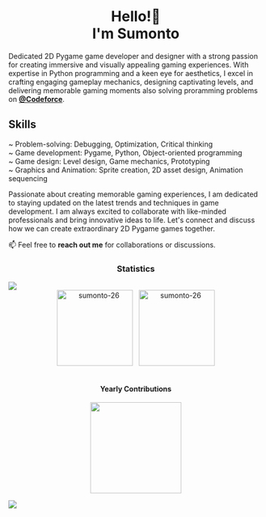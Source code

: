  <h1 align="center">Hello!👋<br>I'm Sumonto</h1>

  <p>Dedicated 2D Pygame game developer and designer with a strong passion for creating immersive and visually appealing gaming experiences. With expertise in Python programming and a keen eye for aesthetics, I excel in crafting engaging gameplay mechanics, designing captivating levels, and delivering memorable gaming moments also solving proramming problems on <a href="https://codeforces.com/profile/Sumonto26"><b>@Codeforce</b></a>.</p>

  <h2>Skills</h2>
  <p>
    ~ Problem-solving: Debugging, Optimization, Critical thinking <br>
    ~ Game development: Pygame, Python, Object-oriented programming <br>
    ~ Game design: Level design, Game mechanics, Prototyping <br>
    ~ Graphics and Animation: Sprite creation, 2D asset design, Animation sequencing <br>
  </p>

  <p>
Passionate about creating memorable gaming experiences, I am dedicated to staying updated on the latest trends and techniques in game development. I am always excited to collaborate with like-minded professionals and bring innovative ideas to life. Let's connect and discuss how we can create extraordinary 2D Pygame games together.
  </p>

  <p>📫 Feel free to <b>reach out me</b> for collaborations or discussions.</p>


<h3 align="center">Statistics</h3>
<img src="https://user-images.githubusercontent.com/73097560/115834477-dbab4500-a447-11eb-908a-139a6edaec5c.gif">

<div align="center">
<img align="center" height="150em" src="https://github-readme-streak-stats.herokuapp.com/?user=sumonto-26&theme=dark" alt="sumonto-26" />
&nbsp;
<img align="center" height="150em" src="https://github-readme-stats.vercel.app/api/top-langs/?username=sumonto-26&layout=compact&theme=dark" alt=sumonto-26 />
</div>
<br>
<h4 align="center">Yearly Contributions</h4>
<p align="center">  
<img align="center" src="http://github-profile-summary-cards.vercel.app/api/cards/profile-details?username=sumonto-26&theme=algolia" height="180em" />
</p>

<img src="https://user-images.githubusercontent.com/73097560/115834477-dbab4500-a447-11eb-908a-139a6edaec5c.gif">

